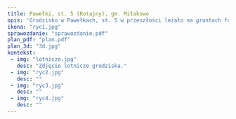 ```yaml
---
title: Pawełki, st. 5 (Rotajny), gm. Miłakowo
opis: 'Grodzisko w Pawełkach, st. 5 w przeszłości leżało na gruntach folwarku Rotajny (Maulfritzen / Roteinen) i znane było pod nazwą "Schloß Berg". Obecnie jest znane jako "Góra Zamkowa". Grodzisko znajduje się na wysokim cyplu, na południowym brzegu rzeki Pasłęki. Cypel ten jest zakończeniem długiego na około 1100 m i szerokiego na około 450 m grzbietu wysoczyzny, od wschodu i zachodu ograniczonego głębokimi jarami.'
ikona: "ryc1.jpg"
sprawozdanie: "sprawozdanie.pdf"
plan_pdf: "plan.pdf"
plan_3d: "3d.jpg"
kontekst:
 - img: "lotnicze.jpg"
   desc: "Zdjęcie lotnicze grodziska."
 - img: "ryc2.jpg"
   desc: ""
 - img: "ryc3.jpg"
   desc: ""
 - img: "ryc4.jpg"
   desc: ""
---
```

